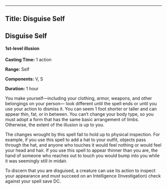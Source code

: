 -------------------------
Title: Disguise Self
-------------------------

## Disguise Self

#### 1st-level illusion


**Casting Time:** 1 action 

**Range:** Self 

**Components:** V, S 

**Duration:** 1 hour


You make yourself—including your clothing, armor, weapons, and other
belongings on your person— look different until the spell ends or until
you use your action to dismiss it. You can seem 1 foot shorter or taller
and can appear thin, fat, or in between. You can’t change your body
type, so you must adopt a form that has the same basic arrangement of
limbs. Otherwise, the extent of the illusion is up to you.

The changes wrought by this spell fail to hold up to physical
inspection. For example, if you use this spell to add a hat to your
outfit, objects pass through the hat, and anyone who touches it would
feel nothing or would feel your head and hair. If you use this spell to
appear thinner than you are, the hand of someone who reaches out to
touch you would bump into you while it was seemingly still in midair.

To discern that you are disguised, a creature can
use its action to inspect your appearance and must succeed on an
Intelligence (Investigation) check against your spell save DC.



